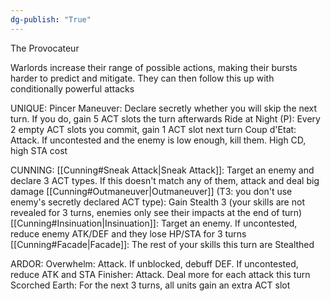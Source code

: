 ```yaml
---
dg-publish: "True"
---
```


The Provocateur

Warlords increase their range of possible actions, making their bursts harder to predict and mitigate. They can then follow this up with conditionally powerful attacks

UNIQUE:
Pincer Maneuver: Declare secretly whether you will skip the next turn. If you do, gain 5 ACT slots the turn afterwards
Ride at Night (P): Every 2 empty ACT slots you commit, gain 1 ACT slot next turn
Coup d'Etat: Attack. If uncontested and the enemy is low enough, kill them. High CD, high STA cost

CUNNING:
[[Cunning#Sneak Attack|Sneak Attack]]: Target an enemy and declare 3 ACT types. If this doesn't match any of them, attack and deal big damage
[[Cunning#Outmaneuver|Outmaneuver]] (T3: you don't use enemy's secretly declared ACT type): Gain Stealth 3 (your skills are not revealed for 3 turns, enemies only see their impacts at the end of turn)
[[Cunning#Insinuation|Insinuation]]: Target an enemy. If uncontested, reduce enemy ATK/DEF and they lose HP/STA for 3 turns
[[Cunning#Facade|Facade]]: The rest of your skills this turn are Stealthed

ARDOR:
Overwhelm: Attack. If unblocked, debuff DEF. If uncontested, reduce ATK and STA
Finisher: Attack. Deal more for each attack this turn
Scorched Earth: For the next 3 turns, all units gain an extra ACT slot
